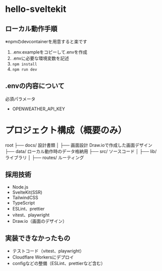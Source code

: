# hello-sveltekit

## ローカル動作手順

※npmのdevcontainerを用意すると楽です

1. .env.exampleをコピーして.envを作成
2. .envに必要な環境変数を記述
3. `npm install`
4. `npm run dev`

## .envの内容について

必須パラメータ
- OPENWEATHER_API_KEY


# プロジェクト構成（概要のみ）

root
├── docs/ 設計書類
│ ├── 画面設計 Draw.ioで作成した画面デザイン
├── data/ ローカル動作時のデータ格納用
├── src/ ソースコード
│ ├── lib/ ライブラリ
│ ├── routes/ ルーティング

## 採用技術

- Node.js
- SvelteKit(SSR)
- TailwindCSS
- TypeScript
- ESLint、prettier
- vitest、playwright
- Draw.io（画面のデザイン）


## 実装できなかったもの

- テストコード（vitest、playwright）
- Cloudflare Workersにデプロイ
- configなどの整備（ESLint、prettierなど含む）
